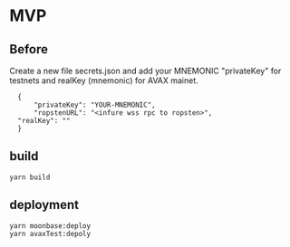 # MVP

## Before
Create a new file secrets.json and add your MNEMONIC "privateKey" for testnets and realKey (mnemonic) for AVAX mainet.

      {
          "privateKey": "YOUR-MNEMONIC",
          "ropstenURL": "<infure wss rpc to ropsten>",
	  "realKey": ""
      }


## build

    yarn build
    
## deployment
    yarn moonbase:deploy 
    yarn avaxTest:depoly
